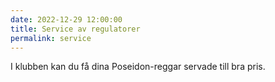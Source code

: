 ```yaml
---
date: 2022-12-29 12:00:00
title: Service av regulatorer
permalink: service
---
```

I klubben kan du få dina Poseidon-reggar servade till bra pris.
